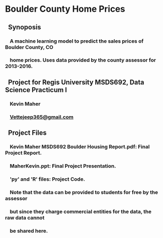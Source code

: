# Boulder County Home Prices
## &nbsp;&nbsp;Synoposis
### &nbsp;&nbsp;&nbsp;&nbsp;A machine learning model to predict the sales prices of Boulder County, CO
### &nbsp;&nbsp;&nbsp;&nbsp;home prices.  Uses data provided by the county assessor for 2013-2016.
### 
## &nbsp;&nbsp;Project for Regis University MSDS692, Data Science Practicum I
### &nbsp;&nbsp;&nbsp;&nbsp;Kevin Maher
### &nbsp;&nbsp;&nbsp;&nbsp;Vettejeep365@gmail.com
###
## &nbsp;&nbsp;Project Files
### &nbsp;&nbsp;&nbsp;&nbsp;Kevin Maher MSDS692 Boulder Housing Report.pdf: Final Project Report.
### &nbsp;&nbsp;&nbsp;&nbsp;MaherKevin.ppt: Final Project Presentation.
### &nbsp;&nbsp;&nbsp;&nbsp;'py' and 'R' files: Project Code.  
###
### &nbsp;&nbsp;&nbsp;&nbsp;Note that the data can be provided to students for free by the assessor
### &nbsp;&nbsp;&nbsp;&nbsp;but since they charge commercial entities for the data, the raw data cannot
### &nbsp;&nbsp;&nbsp;&nbsp;be shared here.